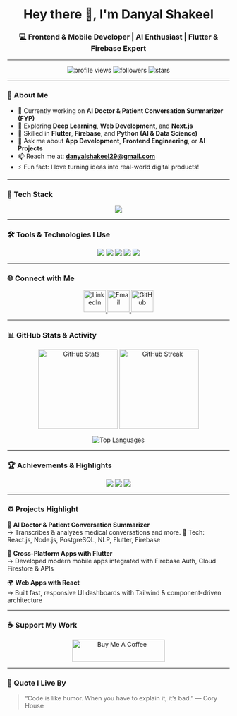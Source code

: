 <!-- ⚡ Modern & Professional GitHub Profile README for Danyal Shakeel -->

<h1 align="center">Hey there 👋, I'm Danyal Shakeel</h1>
<h3 align="center">💻 Frontend & Mobile Developer | AI Enthusiast | Flutter & Firebase Expert</h3>

---

<p align="center">
  <img src="https://komarev.com/ghpvc/?username=danyalshakeel&label=Profile%20Views&color=blueviolet&style=for-the-badge" alt="profile views" />
  <img src="https://img.shields.io/github/followers/danyalshakeel?label=Followers&style=for-the-badge&color=brightgreen" alt="followers" />
  <img src="https://img.shields.io/github/stars/danyalshakeel?label=Stars&style=for-the-badge&color=yellow" alt="stars" />
</p>

---

### 🚀 About Me

- 🔭 Currently working on **AI Doctor & Patient Conversation Summarizer (FYP)**
- 🌱 Exploring **Deep Learning**, **Web Development**, and **Next.js**
- 🧠 Skilled in **Flutter**, **Firebase**, and **Python (AI & Data Science)**
- 💬 Ask me about **App Development**, **Frontend Engineering**, or **AI Projects**
- 📫 Reach me at: **danyalshakeel29@gmail.com**
- ⚡ Fun fact: I love turning ideas into real-world digital products!

---

### 🧩 Tech Stack

<p align="center">
  <img src="https://skillicons.dev/icons?i=flutter,dart,firebase,react,nextjs,nodejs,html,css,tailwind,js,python,cpp,cs,dotnet,mysql,git,figma,pytorch,tensorflow,sklearn,seaborn,pandas" />
</p>

---

### 🛠️ Tools & Technologies I Use
<p align="center">
  <img src="https://img.shields.io/badge/Frontend-React,Next.js,HTML,CSS,Tailwind-orange?style=for-the-badge" />
  <img src="https://img.shields.io/badge/Mobile-Flutter,Android-green?style=for-the-badge" />
  <img src="https://img.shields.io/badge/Backend-Firebase,Node.js-blue?style=for-the-badge" />
  <img src="https://img.shields.io/badge/AI/ML-Python,PyTorch,TensorFlow-yellow?style=for-the-badge" />
  <img src="https://img.shields.io/badge/Database-MySQL,PostgreSQL-lightgrey?style=for-the-badge" />
</p>

---

### 🌐 Connect with Me
<p align="center">
  <a href="https://linkedin.com/in/danyalshakeel" target="_blank">
    <img src="https://skillicons.dev/icons?i=linkedin" alt="LinkedIn" height="50"/>
  </a>
  <a href="mailto:danyalshakeel29@gmail.com">
    <img src="https://skillicons.dev/icons?i=gmail" alt="Email" height="50"/>
  </a>
  <a href="https://github.com/danyalshakeel">
    <img src="https://skillicons.dev/icons?i=github" alt="GitHub" height="50"/>
  </a>
</p>

---

### 📊 GitHub Stats & Activity

<p align="center">
  <img src="https://github-readme-stats.vercel.app/api?username=danyalshakeel&show_icons=true&theme=radical&count_private=true" alt="GitHub Stats" height="180em" />
  <img src="https://github-readme-streak-stats.herokuapp.com/?user=danyalshakeel&theme=radical" alt="GitHub Streak" height="180em" />
</p>

<p align="center">
  <img src="https://github-readme-stats.vercel.app/api/top-langs/?username=danyalshakeel&layout=compact&theme=radical" alt="Top Languages" />
</p>

---
### 🏆 Achievements & Highlights
<p align="center">
  <img src="https://img.shields.io/badge/Open%20Source-Contributor-blue?style=for-the-badge" />
  <img src="https://img.shields.io/badge/Projects-10%2B-success?style=for-the-badge" />
  <img src="https://img.shields.io/badge/Followers-100%2B-brightgreen?style=for-the-badge" />
</p>


---

### ⚙️ Projects Highlight

🚀 **AI Doctor & Patient Conversation Summarizer**  
→ Transcribes & analyzes medical conversations and more. 
🧠 Tech: React.js, Node.js, PostgreSQL, NLP, Flutter, Firebase  

📱 **Cross-Platform Apps with Flutter**  
→ Developed modern mobile apps integrated with Firebase Auth, Cloud Firestore & APIs  

🌍 **Web Apps with React**  
→ Built fast, responsive UI dashboards with Tailwind & component-driven architecture  

---

### ☕ Support My Work
<p align="center">
  <a href="https://www.buymeacoffee.com/DanyalShakeel">
    <img src="https://cdn.buymeacoffee.com/buttons/v2/default-yellow.png" height="50" width="210" alt="Buy Me A Coffee" />
  </a>
</p>

---

### 💬 Quote I Live By
> “Code is like humor. When you have to explain it, it’s bad.” — Cory House
